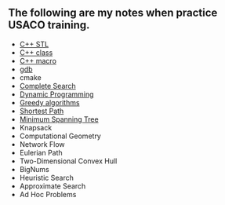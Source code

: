 ## The following are my notes when practice USACO training.

* [C++ STL](https://github.com/cj9208/USACO/blob/master/C%2B%2B%20STL.md)
* [C++ class](https://github.com/cj9208/USACO/blob/master/C++%20class.md)
* [C++ macro](https://github.com/cj9208/USACO/blob/master/C++%20macro.md)
* [gdb](https://github.com/cj9208/USACO/blob/master/gdb.md)
* cmake
* [Complete Search](https://github.com/cj9208/USACO/blob/master/Complete%20Search.md)
* [Dynamic Programming](https://github.com/cj9208/USACO/blob/master/Dynamic%20Progrmming.md)
* [Greedy algorithms](https://github.com/cj9208/USACO/blob/master/Greedy%20Algorithm.md)
* [Shortest Path](https://github.com/cj9208/USACO/blob/master/Shortest%20Path.md)
* [Minimum Spanning Tree](https://github.com/cj9208/USACO/blob/master/Minimum%20Spanning%20Trees.md)
* Knapsack
* Computational Geometry
* Network Flow
* Eulerian Path
* Two-Dimensional Convex Hull
* BigNums
* Heuristic Search
* Approximate Search
* Ad Hoc Problems

